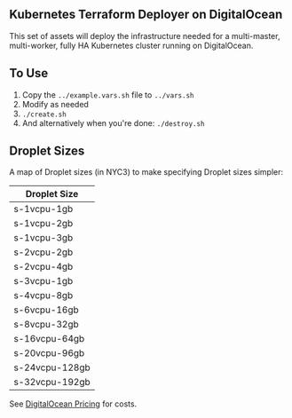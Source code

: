 ## Kubernetes Terraform Deployer on DigitalOcean

This set of assets will deploy the infrastructure needed for a multi-master, multi-worker, fully HA Kubernetes cluster running on DigitalOcean.

## To Use

1. Copy the `../example.vars.sh` file to `../vars.sh`
2. Modify as needed
3. `./create.sh`
4. And alternatively when you're done: `./destroy.sh`

## Droplet Sizes
A map of Droplet sizes (in NYC3) to make specifying Droplet sizes simpler:

| Droplet Size   |
| -------------- |
| s-1vcpu-1gb    |
| s-1vcpu-2gb    |
| s-1vcpu-3gb    |
| s-2vcpu-2gb    |
| s-2vcpu-4gb    |
| s-3vcpu-1gb    |
| s-4vcpu-8gb    |
| s-6vcpu-16gb   |
| s-8vcpu-32gb   |
| s-16vcpu-64gb  |
| s-20vcpu-96gb  |
| s-24vcpu-128gb |
| s-32vcpu-192gb |

See [DigitalOcean Pricing](https://www.digitalocean.com/pricing/) for costs.
